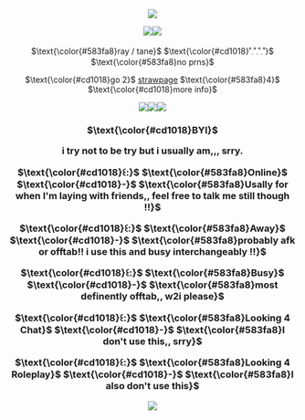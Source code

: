 <div align="center">
 
![](https://wilardo.crd.co/assets/images/gallery05/102ed98d.gif?v=a9ab673e)

![](https://wilardo.crd.co/assets/images/gallery09/eb047186.gif?v=a9ab673e)![](https://graphic.neocities.org/tumblr_pmq37cFIPi1w2luk0_250.gif)

$\text{\color{#583fa8}ray / tane}$ $\text{\color{#cd1018}˚𓈒˚𓈒˚𓈒˚}$ $\text{\color{#583fa8}no prns}$

$\text{\color{#cd1018}go 2}$ [strawpage](https://tanesobs.straw.page/) $\text{\color{#583fa8}4}$ $\text{\color{#cd1018}more info}$

![](https://64.media.tumblr.com/00e721d39565593f147cd30b21da404d/b86f94419b585632-58/s100x200/ec3a6caa3b679cc8df5f73be5816252db8177a64.gifv)![](https://64.media.tumblr.com/806589723d755b0adc27e49e8060cd66/4ef5ceb39c52eee6-81/s100x200/f72410f495b959b25d314fa5eda8afd4d6453730.gifv)![](https://64.media.tumblr.com/dab34ad0998076c478627331a91fc423/79d8b316934d24c3-0e/s250x400/ff86700882891f4f613ad1e429913f28c3ffb1fe.pnj)

<h3>$\text{\color{#cd1018}BYI}$

i try not to be try but i usually am,,, srry.

$\text{\color{#cd1018}꒰:}$ $\text{\color{#583fa8}Online}$ $\text{\color{#cd1018}-}$ $\text{\color{#583fa8}Usally for when I'm laying with friends,, feel free to talk me still though !!}$

$\text{\color{#cd1018}꒰:}$ $\text{\color{#583fa8}Away}$ $\text{\color{#cd1018}-}$ $\text{\color{#583fa8}probably afk or offtab!! i use this and busy interchangeably !!}$

$\text{\color{#cd1018}꒰:}$ $\text{\color{#583fa8}Busy}$ $\text{\color{#cd1018}-}$ $\text{\color{#583fa8}most definently offtab,, w2i please}$

$\text{\color{#cd1018}꒰:}$ $\text{\color{#583fa8}Looking 4 Chat}$ $\text{\color{#cd1018}-}$ $\text{\color{#583fa8}I don't use this,, srry}$

$\text{\color{#cd1018}꒰:}$ $\text{\color{#583fa8}Looking 4 Roleplay}$ $\text{\color{#cd1018}-}$ $\text{\color{#583fa8}I also don't use this}$

![](https://wilardo.crd.co/assets/images/gallery05/102ed98d.gif?v=a9ab673e)
